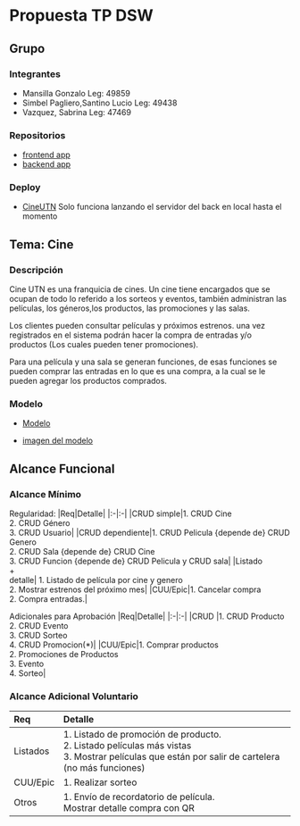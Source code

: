 # Propuesta TP DSW

## Grupo
### Integrantes
* Mansilla Gonzalo Leg: 49859
* Simbel Pagliero,Santino Lucio Leg: 49438
* Vazquez, Sabrina Leg: 47469 


### Repositorios
* [frontend app](https://github.com/gonza2nm/cineUTN-frontend)
* [backend app](https://github.com/gonza2nm/cineUTN-backend)
### Deploy
* [CineUTN](https://cineutn.vercel.app/)
Solo funciona lanzando el servidor del back en local hasta el momento
## Tema: Cine
### Descripción
Cine UTN es una franquicia de cines.
Un cine tiene encargados que se ocupan de todo lo referido a los sorteos y eventos, también administran las películas, los géneros,los productos, las promociones y las salas.

Los clientes pueden consultar películas y próximos estrenos. una vez registrados en el sistema podrán hacer la compra de entradas y/o productos (Los cuales pueden tener promociones). 

Para una película y una sala se generan funciones, de esas funciones se pueden comprar las entradas en lo que es una compra, a la cual se le pueden agregar los productos comprados.


### Modelo
* [Modelo](https://drive.google.com/file/d/11WrESic0HIv2KUoiPSt1pC8J9RV4a3Y3/view?usp=sharing
)
  
* [imagen del modelo](https://drive.google.com/file/d/11WrESic0HIv2KUoiPSt1pC8J9RV4a3Y3/view?usp=sharing
)

## Alcance Funcional 

### Alcance Mínimo

Regularidad:
|Req|Detalle|
|:-|:-|
|CRUD simple|1. CRUD Cine<br>2. CRUD Género<br>3. CRUD Usuario|
|CRUD dependiente|1. CRUD Pelicula {depende de} CRUD Genero<br>2. CRUD Sala {depende de} CRUD Cine<br>3. CRUD Funcion {depende de} CRUD Pelicula y CRUD sala| 
|Listado<br>+<br>detalle| 1. Listado de película por cine y genero<br> 2. Mostrar estrenos del próximo mes|
|CUU/Epic|1. Cancelar compra <br>2. Compra entradas.|

Adicionales para Aprobación
|Req|Detalle|
|:-|:-|
|CRUD |1. CRUD Producto<br>2. CRUD Evento<br>3. CRUD Sorteo<br>4. CRUD Promocion(*)|
|CUU/Epic|1. Comprar productos <br>2. Promociones de Productos<br>3. Evento<br>4. Sorteo|

### Alcance Adicional Voluntario

|Req|Detalle|
|:-|:-|
|Listados |1. Listado de promoción de producto.<br>2. Listado películas más vistas<br>3. Mostrar películas que están por salir de cartelera (no más funciones)|
|CUU/Epic|1. Realizar sorteo<br>|
|Otros|1. Envío de recordatorio de película.<br> Mostrar detalle compra con QR|

